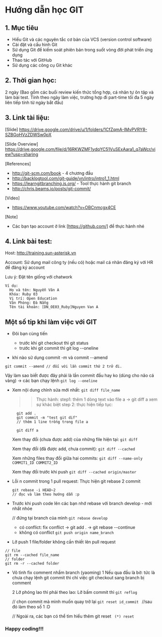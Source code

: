 # Hướng dẫn học GIT

## 1. Mục tiêu
- Hiểu Git và các nguyên tắc cơ bản của VCS (version control software)
- Cài đặt và cấu hình Git
- Sử dụng Git để kiểm soát phiên bản trong suốt vòng đời phát triển ứng dụng
- Thao tác với GitHub
- Sử dụng các công cụ Git khác

## 2. Thời gian học:
2 ngày (Bao gồm các buổi review kiến thức tổng hợp, cá nhân tự ôn tập và làm bài test. Tính theo ngày làm việc, trường hợp đi part-time tối đa 5 ngày liên tiếp tính từ ngày bắt đầu)

## 3. Link tài liệu:
[Slide]
https://drive.google.com/drive/u/1/folders/1CfZqmA-IMvPVRY8-SZBGoHVzZDWSw0pX

[Slide Overview]
https://drive.google.com/file/d/16RKWZMF1ydqYC51VuSExAara1_q7aWcr/view?usp=sharing

[References]
- http://git-scm.com/book - 4 chương đầu
- http://backlogtool.com/git-guide/vn/intro/intro1_1.html
- https://learngitbranching.js.org/ - Tool thực hành git branch
- http://chris.beams.io/posts/git-commit/

[Video]
- https://www.youtube.com/watch?v=OBCnmcgx4CE

[Note]
- Các bạn tạo account ở link [https://github.com/] để thực hành nhé

## 4. Link bài test:
Host: http://training.sun-asterisk.vn

Account: Sử dụng mail công ty (nếu có) hoặc mail cá nhân đăng ký với HR để đăng ký account

Lưu ý: Đặt tên giống với chatwork
```
Ví dụ:
  Họ và tên: Nguyễn Văn A
  Khóa: Ruby 03
  Vị trí: Open Education
  Văn Phòng: Đà Nẵng
  Tên tài khoản: [DN_OE03_Ruby]Nguyen Van A
```

## Một số tip khi làm việc với GIT
- Đôi bạn cùng tiến
  + trước khi git checkout thì git status
  + trước khi git commit thì git log --oneline

- khi nào sử dụng commit -m và commit --amend
```git commit -m "content comment"  // đối với lần commit đầu tiên
git commit --amend // đối với lần commit thứ 2 trở đi.
```

Vậy làm sao biết được đây phải là lần commit đầu hay ko (dùng cho não cá vàng)
  -> các bạn chạy lệnh ``` git log --oneline ```


- Xem nội dung chỉnh sửa mới nhất: ```git diff file_name```
  >> Thực hành:
  step1: thêm 1 dòng text vào file a -> git diff a
  xem sự khác biệt
  step 2: thực hiện tiếp tục:
  ```
    git add .
    git commit -m "test git dif"
    // thêm 1 line trống trong file a

    git diff a
  ```
  Xem thay đổi (chưa được add) của những file hiện tại: ```git diff```

  Xem thay đổi (đã được add, chưa commit): ```git diff --cached```

  Xem những files thay đổi giữa hai commits: ```git diff --name-only COMMIT1_ID COMMIT2_ID```

  Xem thay đổi trước khi push
  ```git diff --cached origin/master```


- Lỗi n commit trong 1 pull request:
  Thực hiện git rebase 2 commit

  ```
  git rebase -i HEAD~2
  // đọc và làm theo hướng dẫn :p
  ```

- Trước khi push code lên các bạn nhớ rebase với branch develop - mới nhất nhóe

  // đứng tại branch của mình
  ```git rebase develop```

  + có conflict:  fix conflict -> git add . -> git rebase --continue
  + không có conflict
  ```git push origin name_branch```

- Lỡ push 1 file/folder không cần thiết lên pull request
```
// file
git rm --cached file_name
// folder
git rm -r --cached folder
```

- Vô tình fix comment nhầm branch (yaoming)
  1 Nếu qua đầu là bờ: tức là chưa chạy lệnh git commit
  thì chỉ việc git checkout sang branch bị comment

  2 Lỡ phóng lao thì phải theo lao: Lỡ bấm commit thì
  ``` git reflog ```

  // chọn commit mà mình muốn quay trở lại
   ```git reset id_commit ```
  //sau đó làm theo số 1 :D

  // Ngoài ra, các bạn có thể tìm hiểu thêm git reset
  ``` (*) reset```

### Happy coding!!!
